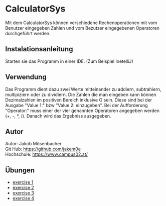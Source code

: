 # CalculatorSys
Mit dem CalculatorSys können verschiedene Rechenoperationen mit vom Benutzer eingegeben Zahlen und vom Bezutzer eingegebenen Operatoren durchgeführt werden.

## Instalationsanleitung
Starten sie das Programm in einer IDE. (Zum Beispiel InetelliJ)

## Verwendung
Das Programm dient dazu zwei Werte mitteinander zu addiern, subtrahiern, multipiziern oder zu dividiern. Die Zahlen die man eingeben kann können Dezimalzahlen im positiven Bereich inklusive O sein. Diese sind bei der Ausgabe "Value 1:" bzw "Value 2: einzugeben". Bei der Aufforderung "Operator:" muss einer der vier genannten Operatoren angegeben werden (+, -, *, /). Danach wird das Ergebniss ausgegeben.

## Autor
Autor: Jakob Mösenbacher  
Git Hub: https://github.com/jakem0e  
Hochschule: https://www.campus02.at/

## Übungen
* [exercise 1](/exercise1.md)
* [exercise 2](/exercise2.md)
* [exercise 3](/exercise3.md)
* [exercise 4](/exercise4.md)